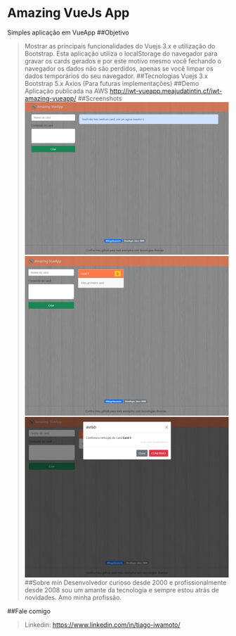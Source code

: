 # Amazing VueJs App
Simples aplicação em VueApp
##Objetivo
> Mostrar as principais funcionalidades do Vuejs 3.x e utilização do Bootstrap. Esta aplicação utiliza o localStorage do navegador para gravar os cards gerados e por este motivo mesmo você fechando o navegador os dados não são perdidos, apenas se você limpar os dados temporários do seu navegador.
##Tecnologias
    Vuejs 3.x
    Bootstrap 5.x
    Axios (Para futuras implementações)
##Demo
>Aplicação publicada na AWS http://iwt-vueapp.meajudatintin.cf/iwt-amazing-vueapp/
##Screenshots
![Screenshot 001](./docs/Screenshot_1.png)
![Screenshot 002](./docs/Screenshot_2.png)
![Screenshot 003](./docs/Screenshot_3.png)
##Sobre min
> Desenvolvedor curioso desde 2000 e profissionalmente desde 2008 sou um amante da tecnologia e sempre estou atrás de novidades. Amo minha profissão.

##Fale comigo
> Linkedin: https://www.linkedin.com/in/tiago-iwamoto/